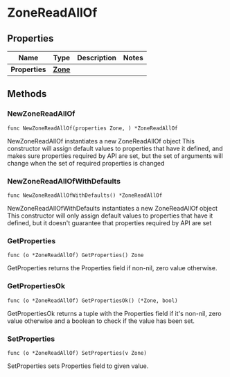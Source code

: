 # ZoneReadAllOf

## Properties

|Name | Type | Description | Notes|
|------------ | ------------- | ------------- | -------------|
|**Properties** | [**Zone**](Zone.md) |  | |

## Methods

### NewZoneReadAllOf

`func NewZoneReadAllOf(properties Zone, ) *ZoneReadAllOf`

NewZoneReadAllOf instantiates a new ZoneReadAllOf object
This constructor will assign default values to properties that have it defined,
and makes sure properties required by API are set, but the set of arguments
will change when the set of required properties is changed

### NewZoneReadAllOfWithDefaults

`func NewZoneReadAllOfWithDefaults() *ZoneReadAllOf`

NewZoneReadAllOfWithDefaults instantiates a new ZoneReadAllOf object
This constructor will only assign default values to properties that have it defined,
but it doesn't guarantee that properties required by API are set

### GetProperties

`func (o *ZoneReadAllOf) GetProperties() Zone`

GetProperties returns the Properties field if non-nil, zero value otherwise.

### GetPropertiesOk

`func (o *ZoneReadAllOf) GetPropertiesOk() (*Zone, bool)`

GetPropertiesOk returns a tuple with the Properties field if it's non-nil, zero value otherwise
and a boolean to check if the value has been set.

### SetProperties

`func (o *ZoneReadAllOf) SetProperties(v Zone)`

SetProperties sets Properties field to given value.



